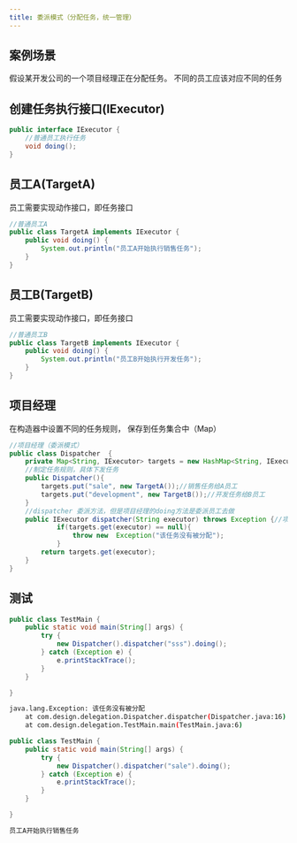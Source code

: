 ```yaml
---
title: 委派模式（分配任务，统一管理）
---
```

## 案例场景
假设某开发公司的一个项目经理正在分配任务。 不同的员工应该对应不同的任务

## 创建任务执行接口(IExecutor)
```java 
public interface IExecutor {
    //普通员工执行任务
    void doing();
}
```
## 员工A(TargetA)
员工需要实现动作接口，即任务接口

```java 
//普通员工A
public class TargetA implements IExecutor {
    public void doing() {
        System.out.println("员工A开始执行销售任务");
    }
}
```

## 员工B(TargetB)
员工需要实现动作接口，即任务接口
```java 
//普通员工B
public class TargetB implements IExecutor {
    public void doing() {
        System.out.println("员工B开始执行开发任务");
    }
}
```
## 项目经理
在构造器中设置不同的任务规则， 保存到任务集合中（Map）
```java 
//项目经理（委派模式）
public class Dispatcher  {
    private Map<String, IExecutor> targets = new HashMap<String, IExecutor>();
    //制定任务规则，具体下发任务
    public Dispatcher(){
        targets.put("sale", new TargetA());//销售任务给A员工
        targets.put("development", new TargetB());//开发任务给B员工
    }
    //dispatcher 委派方法，但是项目经理的doing方法是委派员工去做
    public IExecutor dispatcher(String executor) throws Exception {//项目经理根据传入的任务内容分配给具体的员工去执行
            if(targets.get(executor) == null){
                throw new  Exception("该任务没有被分配");
            }
        return targets.get(executor);
    }
}
```
## 测试
```java 
public class TestMain {
    public static void main(String[] args) {
        try {
            new Dispatcher().dispatcher("sss").doing();
        } catch (Exception e) {
            e.printStackTrace();
        }
    }

}
```

```sh  
java.lang.Exception: 该任务没有被分配
	at com.design.delegation.Dispatcher.dispatcher(Dispatcher.java:16)
	at com.design.delegation.TestMain.main(TestMain.java:6)
```

```java 
public class TestMain {
    public static void main(String[] args) {
        try {
            new Dispatcher().dispatcher("sale").doing();
        } catch (Exception e) {
            e.printStackTrace();
        }
    }

}

```
```sh 
员工A开始执行销售任务
```





